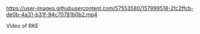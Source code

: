 # 

https://user-images.githubusercontent.com/57553580/157999518-2fc2ffcb-de0b-4a31-b31f-94c70781b0b2.mp4

Video of RKE
